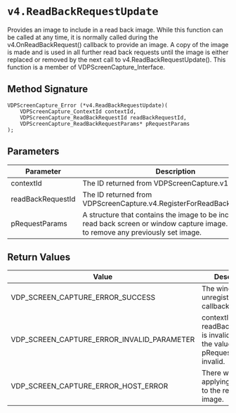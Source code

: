 # `v4.ReadBackRequestUpdate`
Provides an image to include in a read back image. While this function can be called at any time, it is normally called during the v4.OnReadBackRequest() callback to provide an image. A copy of the image is made and is used in all further read back requests until the image is either replaced or removed by the next call to v4.ReadBackRequestUpdate().
This function is a member of VDPScreenCapture_Interface.

## Method Signature
```
VDPScreenCapture_Error (*v4.ReadBackRequestUpdate)(
    VDPScreenCapture_ContextId contextId,
    VDPScreenCapture_ReadBackRequestId readBackRequestId,
    VDPScreenCapture_ReadBackRequestParams* pRequestParams
);
```

## Parameters
| Parameter | Description |
|-----------|-------------|
| contextId | The ID returned from VDPScreenCapture.v1.Init(). |
| readBackRequestId | The ID returned from VDPScreenCapture.v4.RegisterForReadBackRequests(). |
| pRequestParams | A structure that contains the image to be included in a read back screen or window capture image. Pass NULL to remove any previously set image. |

## Return Values
| Value | Description |
|-------|-------------|
| VDP_SCREEN_CAPTURE_ERROR_SUCCESS | The window is unregistered for callbacks. |
| VDP_SCREEN_CAPTURE_ERROR_INVALID_PARAMETER | contextId is invalid, readBackRequestId is invalid or one of the values in pRequestParams is invalid. |
| VDP_SCREEN_CAPTURE_ERROR_HOST_ERROR | There was an error applying the image to the read back image. |


